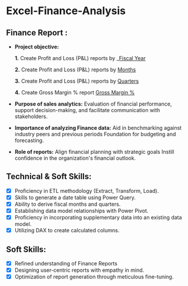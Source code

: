 # Excel-Finance-Analysis

## Finance Report :

- **Project objective:** 

    **1.** Create Profit and Loss (P&L) reports by _[Fiscal Year](https://github.com/samikshagoswami/Excel-Finance-Analysis/blob/main/P%26L%20for%20Market%20by%20FY.pdf)
  
    **2.** Create Profit and Loss (P&L) reports by [Months](https://github.com/samikshagoswami/Excel-Finance-Analysis/blob/main/P%26L%20for%20Market%20by%20Months.pdf)
  
    **3.** Create Profit and Loss (P&L) reports by [Quarters](https://github.com/samikshagoswami/Excel-Finance-Analysis/blob/main/P%26L%20for%20Market%20by%20Quarters.pdf)

    **4.** Create Gross Margin % report [Gross Margin % ](https://github.com/samikshagoswami/Excel-Finance-Analysis/blob/main/Gross%20Margin%20%25.pdf)

- **Purpose of sales analytics:** Evaluation of financial performance, support decision-making, and facilitate communication with stakeholders.

- **Importance of analyzing Finance data:** Aid in benchmarking against industry peers and previous periods Foundation for budgeting and forecasting.

- **Role of reports:** Align financial planning with strategic goals Instill confidence in the organization's financial outlook.


## Technical & Soft Skills:
- [x]	Proficiency in ETL methodology (Extract, Transform, Load).
- [x]	Skills to generate a date table using Power Query.
- [x]	Ability to derive fiscal months and quarters.
- [x]	Establishing data model relationships with Power Pivot.
- [x]	Proficiency in incorporating supplementary data into an existing data model.
- [x]	Utilizing DAX to create calculated columns.

## Soft Skills:
- [x]	Refined understanding of Finance Reports
- [x]	Designing user-centric reports with empathy in mind.
- [x]	Optimization of report generation through meticulous fine-tuning.
